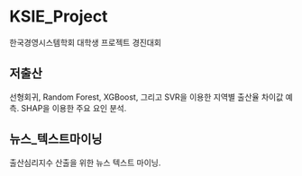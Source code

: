 # KSIE_Project
한국경영시스템학회 대학생 프로젝트 경진대회

## 저출산

선형회귀, Random Forest, XGBoost, 그리고 SVR을 이용한 지역별 출산율 차이값 예측.
SHAP을 이용한 주요 요인 분석.

## 뉴스_텍스트마이닝

출산심리지수 산출을 위한 뉴스 텍스트 마이닝.

